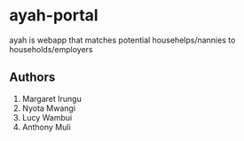 # ayah-portal
ayah is webapp that matches potential househelps/nannies to households/employers

## Authors
1. Margaret Irungu
2. Nyota Mwangi
3. Lucy Wambui
4. Anthony Muli
